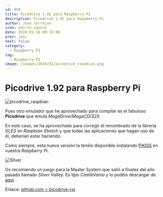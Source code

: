 ```yaml
---
id: 859
title: Picodrive 1.92 para Raspberry Pi
description: Picodrive 1.92 para Raspberry Pi
author: Jose Cerrejon
icon: pen-to-square
date: 2018-01-18 09:15:00
prev: /es/
next: false
category:
  - Raspberry PI
tag:
  - Raspberry PI
image: /images/2018/01/picodrive_raspbian.png
---
```


# Picodrive 1.92 para Raspberry Pi

![picodrive_raspbian](/images/2018/01/picodrive_raspbian.png)

Pues otro emulador que he aprovechado para compilar es el fabuloso **Picodrive** que emula *MegaDrive/MegaCD/32X*.

En este caso, se ha aprovechado para corregir el renombrado de la librería *GLES* en *Raspbian Stretch* y que todas las aplicaciones que hagan uso de él, deberían estar haciendo.

Como siempre, esta nueva versión la tenéis disponible instalando [PiKISS](https://github.com/jmcerrejon/PiKISS) en vuestra *Raspberry Pi*.

![Silver](/images/2018/01/silver_valley.png)

Os recomiendo un juego para la Master System que salió a finales del año pasado llamado *Silver Valley*. Es tipo *CastleVania* y lo podéis descargar de [aqui](http://www.smspower.org/Homebrew/SilverValley-SMS).

Enlace: [github.com > picodrive-rpi](https://github.com/Chips-fr/picodrive-rpi)